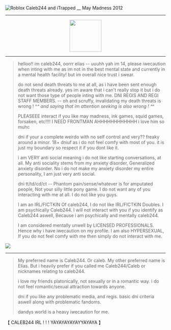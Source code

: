 
![Roblox Caleb244 and iTrapped __ May Madness 2012](https://github.com/user-attachments/assets/3e2c46f0-d08c-4d97-8e87-0348d128a7eb)

----------------------------------------------------------------------------------------------------------------------------

  <p align="center">
 <img width="100" height="100" src="[download (1)](https://github.com/user-attachments/assets/050d4073-066f-4b85-81d1-ac2191e82f1e)">
   
----------------------------------------------------------------------------------------------------------------------------

> helloo!! im caleb244, oorrr elias -- uuuhh yah im 14, please iwecaution when inting with me as im not in the best mental state and currently in a mental health facility! but im overall nice trust i swear.
>
> do not send death threats to me at all, as i have been sent enough death threats already. yes im aware that i can't really stop it but i do not want those type of people inting with me. DNI REGIS AND REGI STAFF MEMBERS. -- oh and scruffy, invalidating my death threats is wrong ! ^_^ and saying that im attention seeking is also wrong ! ^_^
>
> PLEASEEE interact if you like may madness, ink games, squid games, forsaken, etc!!!! I NEED FRONTMAN AHHHHHHHHHHHH i love him so muhc
>
> dni if your a complete weirdo with no self control and very?? freaky around a minor. 18+ dniuf as i do not feel comfy with most of you. it is just my boundary so respect it if you dont like it.
>
> i am VERY anti social meaning i do not like starting conversations, at all. My anti sociality stems from my anxiety disorder, Generalized anxiety disorder. No i do not make my anxiety disorder my entire personality, I am just very anti social.
>
>
> dni tt/td/cd/ct -- Phantom pain/sense/whatever is for amputated people, Not your silly little pony game. I do not want any of you interacting with me at all. I do not like you guys.
>
> I am an IRL/FICTKIN Of caleb244, I do not like IRL/FICTKIN Doubles. I am psychically Caleb244. I will not interact with you if you identify as Caleb244 aswell, Because i am psychically and mentally caleb244.
>
> I am considered mentally unwell by LICENSED PROFESSIONALS. Hence why i have iwecaution on my profile. I am also HYPERSEXUAL, If you do not feel comfy with me then simply do not interact with me.




![](https://komarev.com/ghpvc/?username=ELLERN4TE&color=000000&label=FORUMMESSAGES&style=for-the-badge)

------------------------------------------------------------------------------------------------------------------------------------------------------------------------------------

> My preferred name is Caleb244. Or caleb. My other preferred name is Elias. But i heavily prefer if you called me Caleb244/Caleb or nicknames relating to caleb244.
>
> i love my friends platonically, not sexually or in a romantic way. i do not feel romantic/sexual attraction towards anyone.
>
> dni if you like any problematic media, and regis. basic dni criteria aswell along with problematic fandoms.
>
> dandys world is a heavy iwecaution for me.

【  CALEB244 IRL ! ! ! YAYAYAYAYAYYAYAYA  】　



